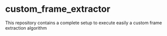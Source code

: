 # custom_frame_extractor
This repository contains a complete setup to execute easily a custom frame extraction algorithm

